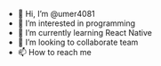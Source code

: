 - 👋 Hi, I’m @umer4081
- 👀 I’m interested in programming 
- 🌱 I’m currently learning React Native 
- 💞️ I’m looking to collaborate team 
- 📫 How to reach me 

<!---
umer4081/umer4081 is a ✨ special ✨ repository because its `README.md` (this file) appears on your GitHub profile.
You can click the Preview link to take a look at your changes.
--->
